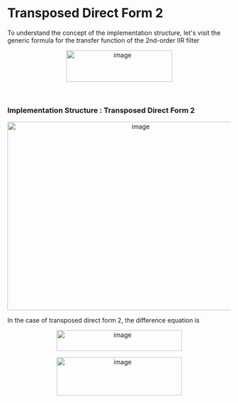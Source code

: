 
#  Transposed Direct Form 2


To understand the concept of the implementation structure, let's visit the generic formula for the transfer function of the 2nd-order IIR filter

<p align="center">
  <img src="https://github.com/user-attachments/assets/58acc3b2-5119-4c98-b5a3-7bfb157a2796" width="239" height="71" alt="image" />
</p>

<br>

### Implementation Structure : Transposed Direct Form 2

<p align="center">
<img width="586" height="424" alt="image" src="https://github.com/user-attachments/assets/e17e8642-7437-4ce1-86ee-337d97f888d8" />
</p>

In the case of transposed direct form 2, the difference equation is 

<p align="center">
<img width="283" height="47" alt="image" src="https://github.com/user-attachments/assets/b11faa9b-4e5c-4f56-b421-244e5d6f7b61" />
</p>

<p align="center">
<img width="283" height="86" alt="image" src="https://github.com/user-attachments/assets/00510b61-c9b1-4c09-b054-9742ae16ca90" />
</p>
